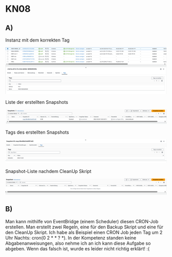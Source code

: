 # KN08

## A)

Instanz mit dem korrekten Tag

![](Screenshots/INSTANZTAG.png?raw=true)

Liste der erstellten Snapshots

![](Screenshots/LISTSNAPSHOTS.png?raw=true)

Tags des erstellten Snapshots

![](Screenshots/SNAPSHOTTAG.png?raw=true)

Snapshot-Liste nachdem CleanUp Skript

![](Screenshots/LISTAFTERCLEANUP.png?raw=true)



## B)

Man kann mithilfe von EventBridge (einem Scheduler) diesen CRON-Job erstellen. Man erstellt zwei Regeln, eine für den Backup Skript und eine für den CleanUp Skript. Ich habe als Beispiel einen CRON Job jeden Tag um 2 Uhr Nachts: cron(0 2 * * ? *).
In der Kompetenz standen keine Abgabenanweisungen, also nehme ich an ich kann diese Aufgabe so abgeben. Wenn das falsch ist, wurde es leider nicht richtig erklärt! :(
